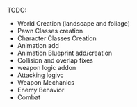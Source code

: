 TODO: 
- World Creation (landscape and foliage)
- Pawn Classes creation
- Character Classes Creation
- Animation add
- Animation Blueprint add/creation
- Collision and overlap fixes
- weapon logic addon
- Attacking logivc
- Weapon Mechanics
- Enemy Behavior
- Combat
